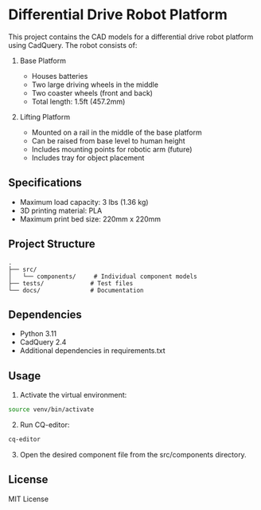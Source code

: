 # Differential Drive Robot Platform

This project contains the CAD models for a differential drive robot platform using CadQuery. The robot consists of:

1. Base Platform

   - Houses batteries
   - Two large driving wheels in the middle
   - Two coaster wheels (front and back)
   - Total length: 1.5ft (457.2mm)

2. Lifting Platform
   - Mounted on a rail in the middle of the base platform
   - Can be raised from base level to human height
   - Includes mounting points for robotic arm (future)
   - Includes tray for object placement

## Specifications

- Maximum load capacity: 3 lbs (1.36 kg)
- 3D printing material: PLA
- Maximum print bed size: 220mm x 220mm

## Project Structure

```
.
├── src/
│   └── components/     # Individual component models
├── tests/             # Test files
└── docs/              # Documentation
```

## Dependencies

- Python 3.11
- CadQuery 2.4
- Additional dependencies in requirements.txt

## Usage

1. Activate the virtual environment:

```bash
source venv/bin/activate
```

2. Run CQ-editor:

```bash
cq-editor
```

3. Open the desired component file from the src/components directory.

## License

MIT License
